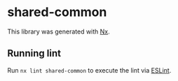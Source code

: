 # shared-common

This library was generated with [Nx](https://nx.dev).

## Running lint

Run `nx lint shared-common` to execute the lint via [ESLint](https://eslint.org/).
